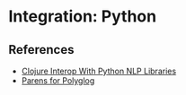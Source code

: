 # Integration: Python



## References
* [Clojure Interop With Python NLP Libraries](http://gigasquidsoftware.com/blog/2020/01/24/clojure-interop-with-python-nlp-libraries/)
* [Parens for Polyglog](https://nextjournal.com/kommen/parens-for-polyglot)
